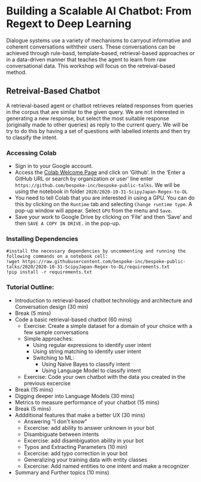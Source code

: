 # Building a Scalable AI Chatbot: From Regext to Deep Learning

Dialogue systems use a variety of mechanisms to carryout informative and coherent conversations withtheir users.   These conversations can be achieved through rule-basd,  template-based, retrieval-based approaches or in a data-driven manner that teaches the agent to learn from raw conversational data. This workshop will focus on the retreival-based method. 

## Retreival-Based Chatbot
A retrieval-based agent or chatbot retrieves related responses from queries in the corpus that are similar to the given query.  We are not interested in generating a new response, but select the most suitable response (originally made to other queries) as reply to the current query. We will be try to do this by having a set of questions with labelled intents and then try to classify the intent.

### Accessing Colab

- Sign in to your Google account.
- Access the [Colab Welcome Page](https://colab.research.google.com/notebooks/welcome.ipynb#recent=true) and click on ‘Github’. In the ‘Enter a GitHub URL or search by organization or user’ line enter `https://github.com/bespoke-inc/bespoke-public-talks`. We will be using the notebook in folder `2020/2020-10-31-ScipyJapan-Regex-to-DL`
- You need to tell Colab that you are interested in using a GPU. You can do this by clicking on the `Runtime` tab and selecting `Change runtime type`. A pop-up window will appear. Select `GPU` from the menu and `Save`.
- Save your work to Google Drive by clicking on ‘File’ and then ‘Save’ and then `SAVE A COPY IN DRIVE.` in the pop-up.

### Installing Dependencies
```
#install the necessary dependencies by uncommenting and running the following commands on a notebook cell:
!wget https://raw.githubusercontent.com/bespoke-inc/bespoke-public-talks/2020/2020-10-31-ScipyJapan-Regex-to-DL/requirements.txt
!pip install -r requirements.txt
```

### Tutorial Outline:
- Introduction to retrieval-based chatbot technology and architecture and Conversation design (30 min)
- Break (5 mins)
- Code a basic retrieval-based chatbot (60 mins)
    - Exercise: Create a simple dataset for a domain of your choice with a few sample conversations
    - Simple approaches:
        - Using regular expressions to identify user intent
        - Using string matching to identify user intent
        - Switching to ML:
            - Using Naive Bayes to classify intent
            - Using Language Model to classify intent
    - Exercise: Code your own chatbot with the data you created in the previous excercise
- Break (15 mins)
- Digging deeper into Language Models (30 mins)
- Metrics to measure performance of your chatbot (15 mins)
- Break (5 mins)
- Addditional features that make a better UX (30 mins)
    - Answering "I don't know"
    - Excercise: add ability to answer unknown in your bot
    - Disambiguate between intents
    - Excercise: add disambiguation ability in your bot
    - Typos and Extracting Parameters (10 min)
    - Excercise: add typo correction in your bot
    - Generalizing your training data with entity classes
    - Excercise: Add named entities to one intent and make a recognizer
- Summary and Further topics (10 mins)